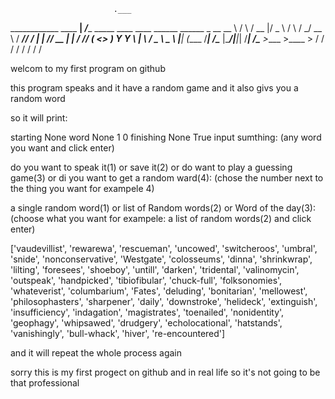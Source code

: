                            .___                                          
 ____________    ____    __| _/____   _____   ____   ____   ______ ______
 \_  __ \__  \  /    \  / __ |/  _ \ /     \ /    \_/ __ \ /  ___//  ___/
  |  | \// __ \|   |  \/ /_/ (  <_> )  Y Y  \   |  \  ___/ \___ \ \___ \ 
  |__|  (____  /___|  /\____ |\____/|__|_|  /___|  /\___  >____  >____  >
             \/     \/      \/            \/     \/     \/     \/     \/ 

welcom to my first program on github

this program speaks and it have a random game and it also givs you a random word

so it will print: 

                            
starting None
word None 1 0
finishing None True
input sumthing: (any word you want and click enter)

do you want to speak it(1) or save it(2)
               or do want to play a guessing game(3)
               or di you want to get a random ward(4): (chose the number next to the thing you want for exampele 4)
               
               
a single random word(1) or list of Random words(2) 
               or Word of the day(3): (choose what you want for exampele: a list of random words(2) and click enter)

['vaudevillist', 'rewarewa', 'rescueman', 'uncowed', 'switcheroos', 'umbral', 'snide', 'nonconservative', 'Westgate', 'colosseums', 'dinna', 'shrinkwrap', 'lilting', 'foresees', 'shoeboy', 'untill', 'darken', 'tridental', 'valinomycin', 'outspeak', 'handpicked', 'tibiofibular', 'chuck-full', 'folksonomies', 'whateverist', 'columbarium', 'Fates', 'deluding', 'bonitarian', 'mellowest', 'philosophasters', 'sharpener', 'daily', 'downstroke', 'helideck', 'extinguish', 'insufficiency', 'indagation', 'magistrates', 'toenailed', 'nonidentity', 'geophagy', 'whipsawed', 'drudgery', 'echolocational', 'hatstands', 'vanishingly', 'bull-whack', 'hiver', 're-encountered']



and it will repeat the whole process again


sorry this is my first progect on github and in real life so it's not going to be that professional
